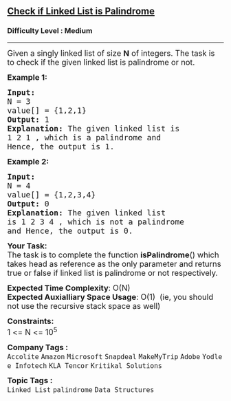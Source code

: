 <h2><a href="https://practice.geeksforgeeks.org/problems/check-if-linked-list-is-pallindrome/1?page=1&difficulty[]=1&category[]=Linked%20List&sortBy=submissions">Check if Linked List is Palindrome</a></h2><h3>Difficulty Level : Medium</h3><hr><div class="problems_problem_content__Xm_eO"><p><span style="font-size:18px">Given a singly linked list of size <strong>N</strong> of integers. The task is to check if the given linked list is palindrome or not.</span></p>

<p><span style="font-size:18px"><strong>Example 1:</strong></span></p>

<pre><span style="font-size:18px"><strong>Input:
</strong>N = 3
value[] = {1,2,1}
<strong>Output: </strong>1<strong>
Explanation: </strong>The given linked list is
1 2 1 , which is a palindrome and
Hence, the output is 1.</span>
</pre>

<p><span style="font-size:18px"><strong>Example 2:</strong></span></p>

<pre><span style="font-size:18px"><strong>Input:
</strong>N = 4
value[] = {1,2,3,4}
<strong>Output: </strong>0<strong>
Explanation: </strong>The given linked list
is 1 2 3 4 , which is not a palindrome
and Hence, the output is 0.</span></pre>

<p><span style="font-size:18px"><strong>Your Task:</strong><br>
The task is to complete the function&nbsp;<strong>isPalindrome</strong>() which takes head as reference as the only parameter and returns true or false if linked list is palindrome&nbsp;or not respectively.</span></p>

<p><span style="font-size:18px"><strong>Expected Time Complexity</strong>: O(N)<br>
<strong>Expected Auxialliary Space Usage</strong>: O(1)&nbsp; (ie, you should not use the recursive stack space as well)</span></p>

<p><span style="font-size:18px"><strong>Constraints:</strong><br>
1 &lt;= N&nbsp;&lt;= 10<sup>5</sup></span></p>
</div><p><span style=font-size:18px><strong>Company Tags : </strong><br><code>Accolite</code>&nbsp;<code>Amazon</code>&nbsp;<code>Microsoft</code>&nbsp;<code>Snapdeal</code>&nbsp;<code>MakeMyTrip</code>&nbsp;<code>Adobe</code>&nbsp;<code>Yodlee Infotech</code>&nbsp;<code>KLA Tencor</code>&nbsp;<code>Kritikal Solutions</code>&nbsp;<br><p><span style=font-size:18px><strong>Topic Tags : </strong><br><code>Linked List</code>&nbsp;<code>palindrome</code>&nbsp;<code>Data Structures</code>&nbsp;